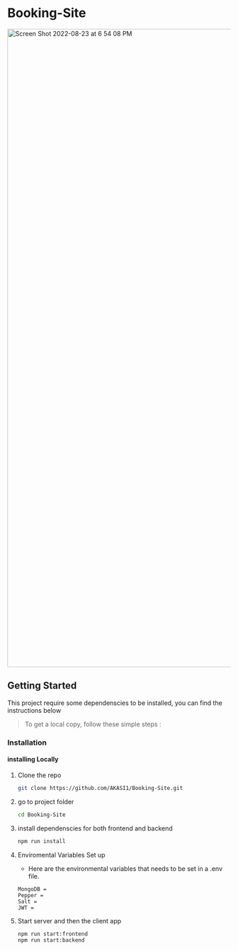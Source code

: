 # Booking-Site

<img width="1440" alt="Screen Shot 2022-08-23 at 6 54 08 PM" src="https://user-images.githubusercontent.com/68706027/186218106-8ef0c154-ebba-473f-ac3e-ceef6d944cdd.png">

<!-- GETTING STARTED -->

## Getting Started

This project require some dependenscies to be installed, you can find the instructions below

> To get a local copy, follow these simple steps :

### Installation

#### installing Locally

1. Clone the repo
   ```sh
   git clone https://github.com/AKASI1/Booking-Site.git
   ```
2. go to project folder

   ```sh
   cd Booking-Site
   ```

3. install dependenscies for both frontend and backend

   ```bash
   npm run install
   ```
 
4. Enviromental Variables Set up

   - Here are the environmental variables that needs to be set in a .env file.
   
   ```
   MongoDB =
   Pepper =
   Salt = 
   JWT = 
   ```

5. Start server and then the client app

   ```bash
   npm run start:frontend
   npm run start:backend
   ```

